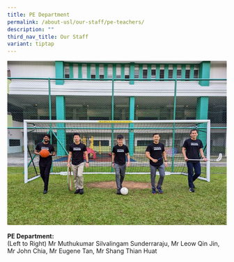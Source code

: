 ```yaml
---
title: PE Department
permalink: /about-usl/our-staff/pe-teachers/
description: ""
third_nav_title: Our Staff
variant: tiptap
---
```

![](/images/2023%20Photos/Staff%20Photo/pe%20staff.JPG)

**PE Department:** <br>
(Left to Right) Mr Muthukumar Silvalingam Sunderraraju, Mr Leow Qin Jin, Mr John Chia, Mr Eugene Tan, Mr Shang Thian Huat